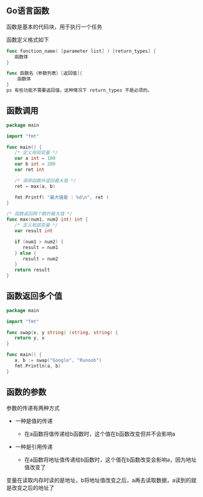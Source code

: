 ## Go语言函数

函数是基本的代码块，用于执行一个任务

函数定义格式如下

```go
func function_name( [parameter list] ) [return_types] {
   函数体
}

func 函数名（参数列表）[返回值]{
    函数体
}
ps 有些功能不需要返回值，这种情况下 return_types 不是必须的。
```



## 函数调用

```go
package main

import "fmt"

func main() {
   /* 定义局部变量 */
   var a int = 100
   var b int = 200
   var ret int

   /* 调用函数并返回最大值 */
   ret = max(a, b)

   fmt.Printf( "最大值是 : %d\n", ret )
}

/* 函数返回两个数的最大值 */
func max(num1, num2 int) int {
   /* 定义局部变量 */
   var result int

   if (num1 > num2) {
      result = num1
   } else {
      result = num2
   }
   return result
}
```





## 函数返回多个值

```go
package main

import "fmt"

func swap(x, y string) (string, string) {
   return y, x
}

func main() {
   a, b := swap("Google", "Runoob")
   fmt.Println(a, b)
}
```



## 函数的参数

参数的传递有两种方式

+ 一种是值的传递
  + 在a函数将值传递给b函数时，这个值在b函数改变但并不会影响a

+ 一种是引用传递
  + 在a函数将地址值传递给b函数时，这个值在b函数改变会影响a，因为地址值改变了

变量在读取内存时读的是地址，b将地址值改变之后，a再去读取数据，a读到的就是改变之后的地址了